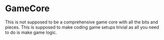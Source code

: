 # GameCore
This is not supposed to be a comprehensive game core with all the bits and pieces.
This is supposed to make coding game setups trivial as all you need to do is make game logic.